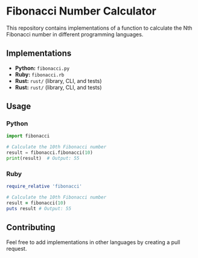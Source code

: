 # Fibonacci Number Calculator

This repository contains implementations of a function to calculate the Nth Fibonacci number in different programming languages.

## Implementations

*   **Python:** `fibonacci.py`
*   **Ruby:** `fibonacci.rb`
*   **Rust:** `rust/` (library, CLI, and tests)
*   **Rust:** `rust/` (library, CLI, and tests)

## Usage

### Python

```python
import fibonacci

# Calculate the 10th Fibonacci number
result = fibonacci.fibonacci(10)
print(result)  # Output: 55
```

### Ruby

```ruby
require_relative 'fibonacci'

# Calculate the 10th Fibonacci number
result = fibonacci(10)
puts result # Output: 55
```

## Contributing

Feel free to add implementations in other languages by creating a pull request.
